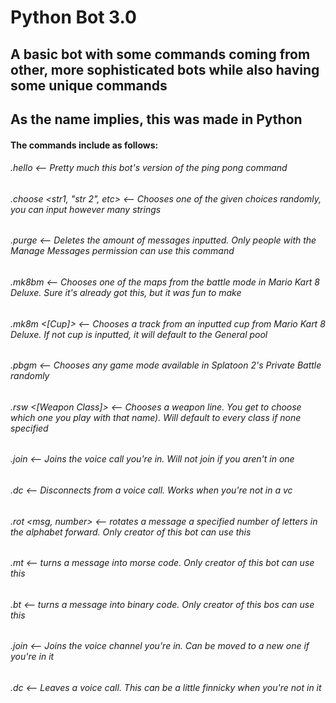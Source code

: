 # Python Bot 3.0

## A basic bot with some commands coming from other, more sophisticated bots while also having some unique commands
## As the name implies, this was made in Python

#### The commands include as follows:
###### .hello                       <-- Pretty much this bot's version of the ping pong command
###### .choose <str1, "str 2", etc> <-- Chooses one of the given choices randomly, you can input however many strings
###### .purge <int />               <-- Deletes the amount of messages inputted. Only people with the Manage Messages permission can use this command
###### .mk8bm                       <-- Chooses one of the maps from the battle mode in Mario Kart 8 Deluxe. Sure it's already got this, but it was fun to make
###### .mk8m <[Cup]>                <-- Chooses a track from an inputted cup from Mario Kart 8 Deluxe. If not cup is inputted, it will default to the General pool
###### .pbgm                        <-- Chooses any game mode available in Splatoon 2's Private Battle randomly
###### .rsw <[Weapon Class]>        <-- Chooses a weapon line. You get to choose which one you play with that name). Will default to every class if none specified
###### .join                        <-- Joins the voice call you're in. Will not join if you aren't in one
###### .dc                          <-- Disconnects from a voice call. Works when you're not in a vc
###### .rot <msg, number>           <-- rotates a message a specified number of letters in the alphabet forward. Only creator of this bot can use this
###### .mt <msg>                    <-- turns a message into morse code. Only creator of this bot can use this
###### .bt <msg>                    <-- turns a message into binary code. Only creator of this bos can use this
###### .join                        <-- Joins the voice channel you're in. Can be moved to a new one if you're in it
###### .dc                          <-- Leaves a voice call. This can be a little finnicky when you're not in it